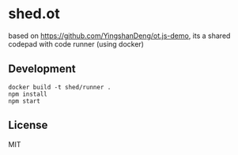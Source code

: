 # shed.ot

based on https://github.com/YingshanDeng/ot.js-demo, its a shared codepad
with code runner (using docker)



## Development

```
docker build -t shed/runner .
npm install
npm start
```

## License

MIT
